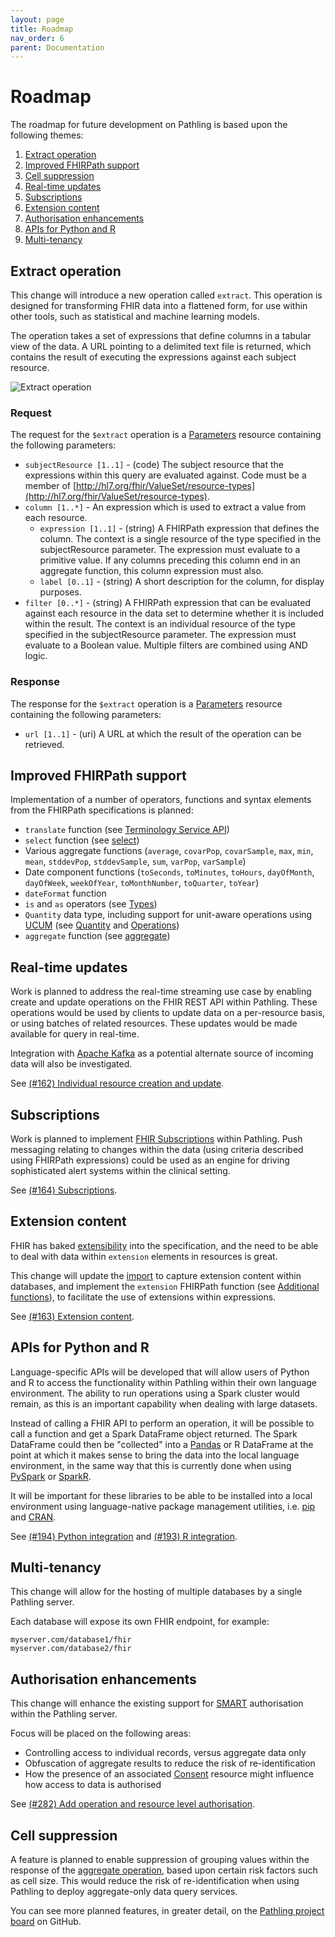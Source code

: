 ```yaml
---
layout: page
title: Roadmap
nav_order: 6
parent: Documentation
---
```


# Roadmap

The roadmap for future development on Pathling is based upon the following
themes:

1. [Extract operation](#extract-operation)
2. [Improved FHIRPath support](#improved-fhirpath-support)
3. [Cell suppression](#cell-suppression)
4. [Real-time updates](#real-time-updates)
5. [Subscriptions](#subscriptions)
6. [Extension content](#extension-content)
7. [Authorisation enhancements](#authorisation-enhancements)
8. [APIs for Python and R](#apis-for-python-and-r)
9. [Multi-tenancy](#multi-tenancy)

## Extract operation

This change will introduce a new operation called `extract`. This operation is
designed for transforming FHIR data into a flattened form, for use within other 
tools, such as statistical and machine learning models.

The operation takes a set of expressions that define columns in a tabular view
of the data. A URL pointing to a delimited text file is returned, which contains
the result of executing the expressions against each subject resource.

<img src="/images/extract.png" 
     srcset="/images/extract@2x.png 2x, /images/extract.png 1x"
     alt="Extract operation" />

### Request

The request for the `$extract` operation is a
[Parameters](https://hl7.org/fhir/R4/parameters.html) resource containing the
following parameters:

- `subjectResource [1..1]` - (code) The subject resource that the expressions
  within this query are evaluated against. Code must be a member of
  [http://hl7.org/fhir/ValueSet/resource-types](http://hl7.org/fhir/ValueSet/resource-types).
- `column [1..*]` - An expression which is used to extract a value from each
  resource.
  - `expression [1..1]` - (string) A FHIRPath expression that defines the
    column. The context is a single resource of the type specified in the
    subjectResource parameter. The expression must evaluate to a primitive
    value. If any columns preceding this column end in an aggregate function,
    this column expression must also.
  - `label [0..1]` - (string) A short description for the column, for display
    purposes.
- `filter [0..*]` - (string) A FHIRPath expression that can be evaluated against
  each resource in the data set to determine whether it is included within the
  result. The context is an individual resource of the type specified in the
  subjectResource parameter. The expression must evaluate to a Boolean value.
  Multiple filters are combined using AND logic.

### Response

The response for the `$extract` operation is a
[Parameters](https://hl7.org/fhir/R4/parameters.html) resource containing the
following parameters:

- `url [1..1]` - (uri) A URL at which the result of the operation can be
  retrieved.

## Improved FHIRPath support

Implementation of a number of operators, functions and syntax elements from the
FHIRPath specifications is planned:

- `translate` function (see
  [Terminology Service API](https://hl7.org/fhir/R4/fhirpath.html#txapi))
- `select` function (see
  [select](https://hl7.org/fhirpath/#selectprojection-expression-collection))
- Various aggregate functions (`average`, `covarPop`, `covarSample`, `max`,
  `min`, `mean`, `stddevPop`, `stddevSample`, `sum`, `varPop`, `varSample`)
- Date component functions (`toSeconds`, `toMinutes`, `toHours`, `dayOfMonth`,
  `dayOfWeek`, `weekOfYear`, `toMonthNumber`, `toQuarter`, `toYear`)
- `dateFormat` function
- `is` and `as` operators (see
  [Types](https://hl7.org/fhirpath/#types))
- `Quantity` data type, including support for unit-aware operations using
  [UCUM](https://unitsofmeasure.org) (see
  [Quantity](https://hl7.org/fhirpath/#types) and
  [Operations](https://hl7.org/fhirpath/#operations))
- `aggregate` function (see
  [aggregate](https://hl7.org/fhirpath/#aggregateaggregator-expression-init-value-value))

## Real-time updates

Work is planned to address the real-time streaming use case by enabling create
and update operations on the FHIR REST API within Pathling. These operations
would be used by clients to update data on a per-resource basis, or using
batches of related resources. These updates would be made available for query in
real-time.

Integration with [Apache Kafka](https://kafka.apache.org/) as a potential
alternate source of incoming data will also be investigated.

See 
[(#162) Individual resource creation and update](https://github.com/aehrc/pathling/issues/162).

## Subscriptions

Work is planned to implement
[FHIR Subscriptions](https://www.hl7.org/fhir/R4/subscription.html) within
Pathling. Push messaging relating to changes within the data (using criteria
described using FHIRPath expressions) could be used as an engine for driving
sophisticated alert systems within the clinical setting.

See [(#164) Subscriptions](https://github.com/aehrc/pathling/issues/164).

## Extension content

FHIR has baked [extensibility](https://hl7.org/fhir/R4/extensibility.html) into
the specification, and the need to be able to deal with data within `extension`
elements in resources is great.

This change will update the [import](./import.html) to capture extension content
within databases, and implement the `extension` FHIRPath function (see
[Additional functions](https://hl7.org/fhir/R4/fhirpath.html#functions)), to
facilitate the use of extensions within expressions.

See [(#163) Extension content](https://github.com/aehrc/pathling/issues/163).

## APIs for Python and R

Language-specific APIs will be developed that will allow users of Python and R
to access the functionality within Pathling within their own language
environment. The ability to run operations using a Spark cluster would remain,
as this is an important capability when dealing with large datasets.

Instead of calling a FHIR API to perform an operation, it will be possible to
call a function and get a Spark DataFrame object returned. The Spark DataFrame
could then be "collected" into a [Pandas](https://pandas.pydata.org/) or R
DataFrame at the point at which it makes sense to bring the data into the local
language environment, in the same way that this is currently done when using
[PySpark](https://spark.apache.org/docs/latest/api/python/index.html) or
[SparkR](https://spark.apache.org/docs/latest/api/R/index.html).

It will be important for these libraries to be able to be installed into a local
environment using language-native package management utilities, i.e.
[pip](https://pypi.org/project/pip/) and [CRAN](https://cran.r-project.org/).

See [(#194) Python integration](https://github.com/aehrc/pathling/issues/194) 
and [(#193) R integration](https://github.com/aehrc/pathling/issues/193).

## Multi-tenancy

This change will allow for the hosting of multiple databases by a single
Pathling server.

Each database will expose its own FHIR endpoint, for example:

```
myserver.com/database1/fhir
myserver.com/database2/fhir
```

## Authorisation enhancements

This change will enhance the existing support for
[SMART](https://hl7.org/fhir/smart-app-launch/index.html) authorisation within
the Pathling server.

Focus will be placed on the following areas:

- Controlling access to individual records, versus aggregate data only
- Obfuscation of aggregate results to reduce the risk of re-identification
- How the presence of an associated
  [Consent](https://hl7.org/fhir/R4/consent.html) resource might influence how
  access to data is authorised
  
See [(#282) Add operation and resource level authorisation](https://github.com/aehrc/pathling/issues/282).

## Cell suppression

A feature is planned to enable suppression of grouping values within the
response of the [aggregate operation](./aggregate.html), based upon certain risk
factors such as cell size. This would reduce the risk of re-identification when
using Pathling to deploy aggregate-only data query services.

You can see more planned features, in greater detail, on the 
[Pathling project board](https://github.com/aehrc/pathling/projects/1) on 
GitHub.